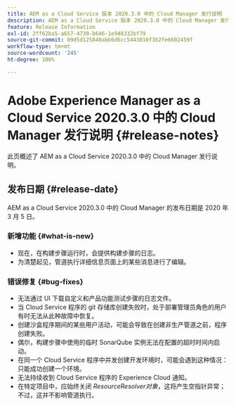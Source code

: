 ```yaml
---
title: AEM as a Cloud Service 版本 2020.3.0 中的 Cloud Manager 发行说明
description: AEM as a Cloud Service 版本 2020.3.0 中的 Cloud Manager 发行说明
feature: Release Information
exl-id: 2ff62ba5-a657-4739-b646-1e948332bf79
source-git-commit: 09d5d125840abb6d6cc5443816f3b2fe6602459f
workflow-type: tm+mt
source-wordcount: '245'
ht-degree: 100%

---
```


# Adobe Experience Manager as a Cloud Service 2020.3.0 中的 Cloud Manager 发行说明 {#release-notes}

此页概述了 AEM as a Cloud Service 2020.3.0 中的 Cloud Manager 发行说明。

## 发布日期 {#release-date}

AEM as a Cloud Service 2020.3.0 中的 Cloud Manager 的发布日期是 2020 年 3 月 5 日。

### 新增功能 {#what-is-new}

* 现在，在构建步骤运行时，会提供构建步骤的日志。
* 为清楚起见，管道执行详细信息页面上的某些消息进行了编辑。

### 错误修复  {#bug-fixes}

* 无法通过 UI 下载自定义和产品功能测试步骤的日志文件。
* 当 Cloud Service 程序的 git 存储库创建失败时，处于部署管理员角色的用户有时无法从此种故障中恢复。
* 创建沙盒程序期间的某些用户活动，可能会导致在创建非生产管道之前，程序创建失败。
* 偶尔，构建步骤中使用的临时 SonarQube 实例无法在配置的超时时间内启动。
* 在同一个 Cloud Service 程序中并发创建开发环境时，可能会遇到这种情况：只能成功创建一个环境。
* 无法持续收到 Cloud Service 程序的 Experience Cloud 通知。
* 在特定项目中，应始终关闭 *ResourceResolver对象*，这将产生空指针异常；不过，这并不影响管道执行。
